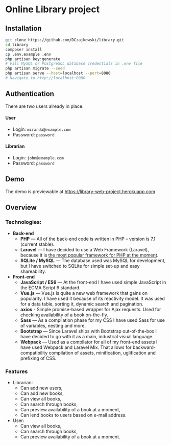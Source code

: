 # Online Library project
## Installation
```bash
git clone https://github.com/DCzajkowski/library.git
cd library
composer install
cp .env.example .env
php artisan key:generate
# Fill MySQL or PostgreSQL database credentials in .env file
php artisan migrate --seed
php artisan serve --host=localhost --port=8080
# Navigate to http://localhost:8080
```

## Authentication
There are two users already in place:
#### User
- Login: `miranda@example.com`
- Password: `password`

#### Librarian
- Login: `john@example.com`
- Password: `password`

## Demo
The demo is previewable at https://library-web-project.herokuapp.com

## Overview
### Technologies:
- **Back-end**
    - **PHP** — All of the back-end code is written in PHP – version is 7.1 (current stable).
    - **Laravel** — I have decided to use a Web Framework (Laravel), because it is [the most popular framework for PHP at the moment](https://trends.google.com/trends/explore?q=Laravel,Symfony,CakePHP,Codeigniter,Yii).
    - **SQLite / MySQL** — The database used was MySQL for development, but I have switched to SQLite for simple set-up and easy shareability.
- **Front-end**
    - **JavaScript / ES6** — At the front-end I have used simple JavaScript in the ECMA Script 6 standard.
    - **Vue.js** — Vue.js is quite a new web framework that gains on popularity. I have used it because of its reactivity model. It was used for a data table, sorting it, dynamic search and pagination.
    - **axios** - Simple promise-based wrapper for Ajax requests. Used for checking availability of a book on-the-fly.
    - **Sass** — As a compilation phase for my CSS I have used Sass for use of variables, nesting and more.
    - **Bootstrap** — Since Laravel ships with Bootstrap out-of-the-box I have decided to go with it as a main, industrial visual language.
    - **Webpack** — Used as a compilator for all of my front-end assets I have used Webpack and Laravel Mix. That allows for backward-compatibility compilation of assets, minification, uglification and prefixing of CSS.

### Features
- Librarian:
    - Can add new users,
    - Can add new books,
    - Can view all books,
    - Can search through books,
    - Can preview availability of a book at a moment,
    - Can lend books to users based on e-mail address.
- User:
    - Can view all books,
    - Can search through books,
    - Can preview availability of a book at a moment.
